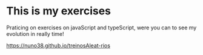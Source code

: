<h1> This is my exercises</h1>

<p>Praticing on exercises on javaScript and typeScript, were you can to see my evolution in really time! </p>

https://nuno38.github.io/treinosAleat-rios
